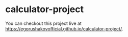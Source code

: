 # calculator-project
You can checkout this project live at https://egorushakovofficial.github.io/calculator-project/.
